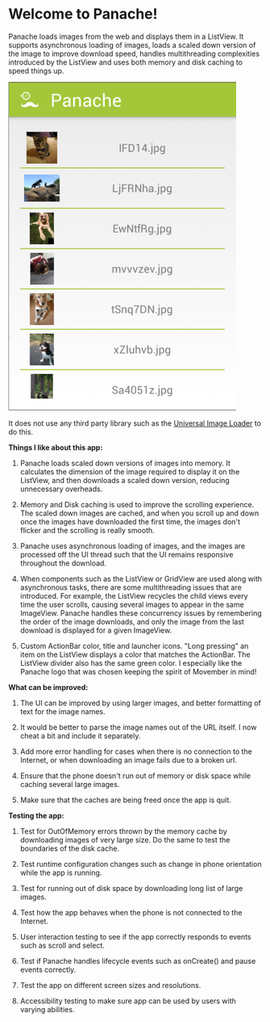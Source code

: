 # Welcome to Panache!
Panache loads images from the web and displays them in a ListView. It supports asynchronous loading of images, loads a scaled down version of the image to improve download speed, handles multithreading complexities introduced by the ListView and uses both memory and disk caching to speed things up.

![Screenshot](/res/drawable/panache.png "Screenshot")

It does not use any third party library such as the [Universal Image Loader](https://github.com/nostra13/Android-Universal-Image-Loader) to do this. 

**Things I like about this app:**

1. Panache loads scaled down versions of images into memory. It calculates the dimension of the image required to display it on the ListView, and then downloads a scaled down version, reducing unnecessary  overheads. 

2. Memory and Disk caching is used to improve the scrolling experience. The scaled down images are cached, and when you scroll up and down once the images have downloaded the first time, the images don't flicker and the scrolling is really smooth.

3. Panache uses asynchronous loading of images, and the images are processed off the UI thread such that the UI remains responsive throughout the download.

4. When components such as the ListView or GridView are used along with asynchronous tasks, there are some multithreading issues that are introduced. For example, the ListView recycles the child views every time the user scrolls, causing several images to appear in the same ImageView. Panache handles these concurrency issues by remembering the order of the image downloads, and only the image from the last download is displayed for a given ImageView. 

5. Custom ActionBar color, title and launcher icons. "Long pressing" an item on the ListView displays a color that matches the ActionBar. The ListView divider also has the same green color. I especially like the Panache logo that was chosen keeping the spirit of Movember in mind!

**What can be improved:**

1. The UI can be improved by using larger images, and better formatting of text for the image names.

2. It would be better to parse the image names out of the URL itself. I now cheat a bit and include it separately.

3. Add more error handling for cases when there is no connection to the Internet, or when downloading an image fails due to a broken url.

4. Ensure that the phone doesn't run out of memory or disk space while caching several large images. 

5. Make sure that the caches are being freed once the app is quit. 


**Testing the app:**

1. Test for OutOfMemory errors thrown by the memory cache by downloading images of very large size. Do the same to test the boundaries of the disk cache. 

2. Test runtime configuration changes such as change in phone orientation while the app is running.

3. Test for running out of disk space by downloading long list of large images.

4. Test how the app behaves when the phone is not connected to the Internet. 

5. User interaction testing to see if the app correctly responds to events such as scroll and select.

6. Test if Panache handles lifecycle events such as onCreate() and pause events correctly. 

7. Test the app on different screen sizes and resolutions. 

8. Accessibility testing to make sure app can be used by users with varying abilities. 
